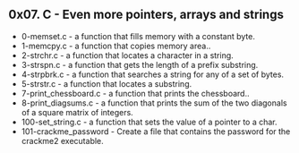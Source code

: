 ## 0x07. C - Even more pointers, arrays and strings

- 0-memset.c - a function that fills memory with a constant byte.
- 1-memcpy.c - a function that copies memory area..
- 2-strchr.c - a function that locates a character in a string.
- 3-strspn.c - a function that gets the length of a prefix substring.
- 4-strpbrk.c - a function that searches a string for any of a set of bytes.
- 5-strstr.c - a function that locates a substring.
- 7-print_chessboard.c - a function that prints the chessboard..
- 8-print_diagsums.c - a function that prints the sum of the two diagonals of a square matrix of integers.
- 100-set_string.c - a function that sets the value of a pointer to a char.
- 101-crackme_password - Create a file that contains the password for the crackme2 executable.
